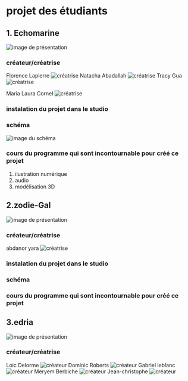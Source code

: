 # projet des étudiants 

## 1. Echomarine

![image de présentation](media/banniere.png)


### créateur/créatrise

Florence Lapierre 
![créatrise](media/Florence.png)
Natacha Abadallah
![créatrise](media/natacha.png)
Tracy Gua
![créatrise](media/C.png)

Maria Laura Cornel
![créatrise](media/Maria.png)
### instalation du projet dans le studio


### schéma
![image du schéma](media/shema.png)
### cours du programme qui sont incontournable pour créé ce projet
1. ilustration numérique 
2. audio
3. modélisation 3D

## 2.zodie-Gal
![image de présentation](media/zodiadiegal-banniere.png)

### créateur/créatrise 
 abdanor yara
![créatrise](media/abdanor_yara_etudiant.png)
### instalation du projet dans le studio
### schéma
### cours du programme qui sont incontournable pour créé ce projet


## 3.edria
![image de présentation](media/banniereedria.png)

### créateur/créatrise
Loic Delorme
![créateur](media/loic.png)
 Dominic Roberts
![créateur](media/dom.png)
 Gabriel leblanc
![créateur](media/Gabrielleblanc.png)
 Meryem Berbiche
 ![créateur](media/meryemberbiche.png)
 Jean-christophe
 ![créateur](media/jeanchristophe.png)
 
 
